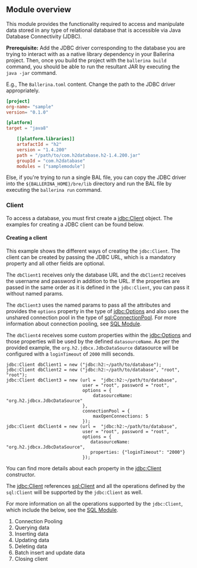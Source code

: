 ## Module overview

This module provides the functionality required to access and manipulate data stored in any type of relational database 
that is accessible via Java Database Connectivity (JDBC). 

**Prerequisite:** Add the JDBC driver corresponding to the database you are trying to interact with
as a native library dependency in your Ballerina project. Then, once you build the project with the `ballerina build`
command, you should be able to run the resultant JAR by executing the `java -jar` command.

E.g., The `Ballerina.toml` content.
Change the path to the JDBC driver appropriately.

```toml
[project]
org-name= "sample"
version= "0.1.0"

[platform]
target = "java8"

    [[platform.libraries]]
    artafactId = "h2"
    version = "1.4.200"
    path = "/path/to/com.h2database.h2-1.4.200.jar"
    groupId = "com.h2database"
    modules = ["samplemodule"]
``` 

Else, if you're trying to run a single BAL file, you can copy the JDBC driver into the `${BALLERINA_HOME}/bre/lib` directory and 
run the BAL file by executing the `ballerina run` command.

### Client
To access a database, you must first create a 
[jdbc:Client](https://ballerina.io/learn/api-docs/ballerina/api-docs/java.jdbc/clients/Client.html) object. 
The examples for creating a JDBC client can be found below.

#### Creating a client
This example shows the different ways of creating the `jdbc:Client`. The client can be created by passing 
the JDBC URL, which is a mandatory property and all other fields are optional. 

The `dbClient1` receives only the database URL and the `dbClient2` receives the username and password in addition to the URL. 
If the properties are passed in the same order as it is defined in the `jdbc:Client`, you can pass it 
without named params.

The `dbClient3` uses the named params to pass all the attributes and provides the `options` property in the type of 
[jdbc:Options](https://ballerina.io/learn/api-docs/ballerina/api-docs/java.jdbc/records/Options.html) 
and also uses the unshared connection pool in the type of 
[sql:ConnectionPool](https://ballerina.io/learn/api-docs/ballerina/api-docs/sql/records/ConnectionPool.html). 
For more information about connection pooling, see [SQL Module](https://ballerina.io/learn/api-docs/ballerina/sql/index.html).

The `dbClient4` receives some custom properties within the 
[jdbc:Options](https://ballerina.io/learn/api-docs/ballerina/api-docs/java.jdbc/records/Options.html)
and those properties will be used by the defined `datasourceName`. 
As per the provided example, the `org.h2.jdbcx.JdbcDataSource` datasource  will be configured with a `loginTimeout` 
of `2000` milli seconds.

```ballerina
jdbc:Client dbClient1 = new ("jdbc:h2:~/path/to/database");
jdbc:Client dbClient2 = new ("jdbc:h2:~/path/to/database", "root", "root");
jdbc:Client dbClient3 = new (url =  "jdbc:h2:~/path/to/database",
                             user = "root", password = "root",
                             options = {
                                 datasourceName: "org.h2.jdbcx.JdbcDataSource"
                             },
                             connectionPool = {
                                 maxOpenConnections: 5
                             });
jdbc:Client dbClient4 = new (url =  "jdbc:h2:~/path/to/database", 
                             user = "root", password = "root",
                             options = {
                                datasourceName: "org.h2.jdbcx.JdbcDataSource", 
                                properties: {"loginTimeout": "2000"}
                             });                          
```

You can find more details about each property in the
[jdbc:Client](https://ballerina.io/learn/api-docs/ballerina/api-docs/java.jdbc/clients/Client.html) constructor. 

The [jdbc:Client](https://ballerina.io/learn/api-docs/ballerina/api-docs/java.jdbc/clients/Client.html) references 
[sql:Client](https://ballerina.io/learn/api-docs/ballerina/api-docs/sql/clients/Client.html) and 
all the operations defined by the `sql:Client` will be supported by the `jdbc:Client` as well. 

For more information on all the operations supported by the `jdbc:Client`, which include the below, see the
[SQL Module](https://ballerina.io/learn/api-docs/ballerina/sql/index.html).

1. Connection Pooling
2. Querying data
3. Inserting data
4. Updating data
5. Deleting data
6. Batch insert and update data
7. Closing client
